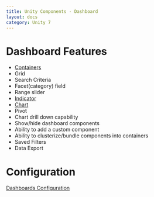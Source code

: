 ```yaml
---
title: Unity Components - Dashboard
layout: docs
category: Unity 7
---
```

# Dashboard Features

- [Containers](dashboard/containers.md)
- Grid
- Search Criteria
- Facet(category) field
- Range slider
- [Indicator](../components/indicator.md) 
- [Chart](../components/chart.md)
- Pivot 
- Chart drill down capability 
- Show/hide dashboard components 
- Ability to add a custom component 
- Ability to clusterize/bundle components into containers 
- Saved Filters 
- Data Export 

# Configuration

[Dashboards Configuration](../configuration/dashboards.md)
